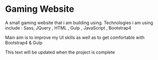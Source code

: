 # Gaming Website

A small gaming website that i am building using. Technologies i am using include : Sass, JQuery , HTML , Gulp , JavaScript , Bootstrap4

Main aim is to improve my UI skills as well as to get comfortable with Bootstrap4 & Gulp

This text will be updated when the project is complete